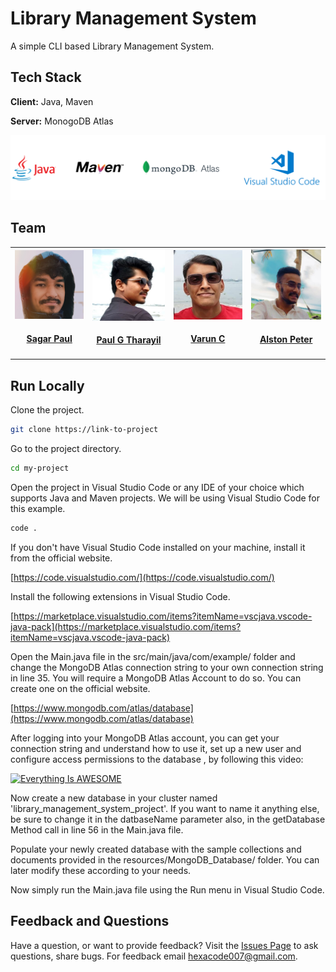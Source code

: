 
# Library Management System

A simple CLI based Library Management System.

## Tech Stack

**Client:** Java, Maven

**Server:** MonogoDB Atlas

![tech_stack_logos](assets/techstack.png)

## Team

<table id='team'>
<tr>
<td id='Sagar Paul'>
<a href='https://github.com/sagar-alias-jacky'>
<img src='assets/sagar.jpg' width='140px;'>
</a>
<h4 align='center'><a href='https://github.com/sagar-alias-jacky'>Sagar Paul</a></h4>
</td>
<td id='Paul G Tharayil'>
<a href='https://github.com/paul1947'>
<img src='assets/paulg.jpg' width='140px;'>
</a>
<h4 align='center'><a href='https://github.com/paul1947'>Paul G Tharayil</a></h4>
</td>
<td id='Varun C'>
<a href='https://github.com/varunc20101'>
<img src='assets/varunc.jpg' width='140px;'>
</a>
<h4 align='center'><a href='https://github.com/varunc20101'>Varun C</a></h4>
</td>
<td id='Alston Peter'>
<a href='https://github.com/ALSTON-PETER'>
<img src='assets/alston.jpg' width='140px;'>
</a>
<h4 align='center'><a href='https://github.com/ALSTON-PETER'>Alston Peter</a></h4>
</td>
</table>


<!-- Run Locally -->
## Run Locally

Clone the project.

```bash
git clone https://link-to-project
```

Go to the project directory.

```bash
cd my-project
```

Open the project in Visual Studio Code or any IDE of your choice which supports Java and Maven projects. We will be using Visual Studio Code for this example.

```bash
code .
```

If you don't have Visual Studio Code installed on your machine, install it from the official website.

[https://code.visualstudio.com/](https://code.visualstudio.com/)

Install the following extensions in Visual Studio Code.

[https://marketplace.visualstudio.com/items?itemName=vscjava.vscode-java-pack](https://marketplace.visualstudio.com/items?itemName=vscjava.vscode-java-pack)


Open the Main.java file in the src/main/java/com/example/ folder and change the MongoDB Atlas connection string to your own connection string in line 35. You will require a MongoDB Atlas Account to do so. You can create one on the official website.

[https://www.mongodb.com/atlas/database](https://www.mongodb.com/atlas/database)


After logging into your MongoDB Atlas account, you can get your connection string and understand how to use it, set up a new user and configure access permissions to the database , by following this video:

<!-- <div align="center">
  <a href="https://www.youtube.com/watch?v=GiNMFI8wnIg"><img src="https://img.youtube.com/vi/GiNMFI8wnIg/0.jpg" alt="IMAGE ALT TEXT"></a>
</div> -->

[![Everything Is AWESOME](https://yt-embed.herokuapp.com/embed?v=GiNMFI8wnIg)](https://www.youtube.com/watch?v=GiNMFI8wnIg "Everything Is AWESOME")

Now create a new database in your cluster named 'library_management_system_project'. If you want to name it anything else, be sure to change it in the datbaseName parameter also, in the getDatabase Method call in line 56 in the Main.java file.

Populate your newly created database with the sample collections and documents provided in the resources/MongoDB_Database/ folder. You can later modify these according to your needs.

Now simply run the Main.java file using the Run menu in Visual Studio Code. 

## Feedback and Questions

Have a question, or want to provide feedback? Visit the [Issues Page](https://github.com/github/feedback/discussions/categories/copilot-feedback)
to ask questions, share bugs. For feedback email hexacode007@gmail.com.
